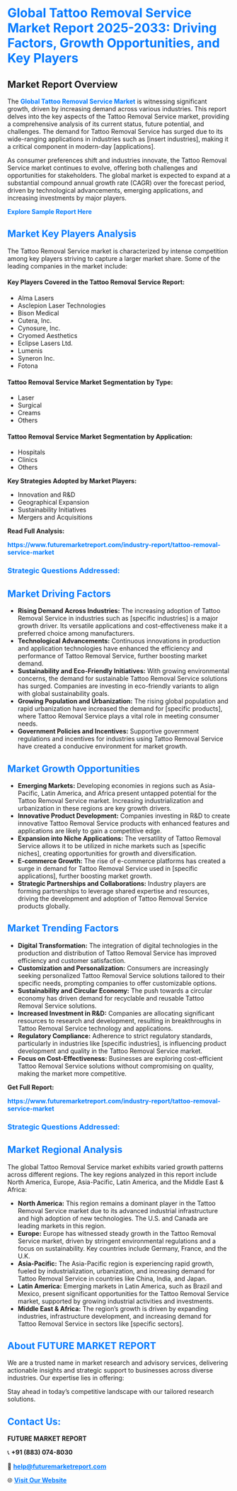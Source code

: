 <h1 style="color: #007BFF;">Global Tattoo Removal Service Market Report 2025-2033: Driving Factors, Growth Opportunities, and Key Players</h1>

<section id="overview">
<h2>Market Report Overview</h2>
<p>The <a href="https://www.futuremarketreport.com/industry-report/tattoo-removal-service-market" style="color: #007BFF; text-decoration: none;"><strong>Global Tattoo Removal Service Market</strong></a> is witnessing significant growth, driven by increasing demand across various industries. This report delves into the key aspects of the Tattoo Removal Service market, providing a comprehensive analysis of its current status, future potential, and challenges. The demand for Tattoo Removal Service has surged due to its wide-ranging applications in industries such as [insert industries], making it a critical component in modern-day [applications].</p>
<p>As consumer preferences shift and industries innovate, the Tattoo Removal Service market continues to evolve, offering both challenges and opportunities for stakeholders. The global market is expected to expand at a substantial compound annual growth rate (CAGR) over the forecast period, driven by technological advancements, emerging applications, and increasing investments by major players.</p>
</section>

<section id="overview">
<p><a href="https://www.futuremarketreport.com/request-sample/reportId=106448" style="color: #007BFF; text-decoration: none;"><strong>Explore Sample Report Here</strong></a></p>
</section>

<section id="key-players">
<h2 style="color: #007BFF;">Market Key Players Analysis</h2>
<p>The Tattoo Removal Service market is characterized by intense competition among key players striving to capture a larger market share. Some of the leading companies in the market include:</p>
<h4>Key Players Covered in the Tattoo Removal Service Report:</h4>
<ul><li>Alma Lasers</li><li>Asclepion Laser Technologies</li><li>Bison Medical</li><li>Cutera, Inc.</li><li>Cynosure, Inc.</li><li>Cryomed Aesthetics</li><li>Eclipse Lasers Ltd.</li><li>Lumenis</li><li>Syneron Inc.</li><li>Fotona</li></ul>
<h4>Tattoo Removal Service Market Segmentation by Type:</h4>
<ul><li>Laser</li><li>Surgical</li><li>Creams</li><li>Others</li></ul>

<h4>Tattoo Removal Service Market Segmentation by Application:</h4>
<ul><li>Hospitals</li><li>Clinics</li><li>Others</li></ul>
<p><strong>Key Strategies Adopted by Market Players:</strong></p>
<ul>
<li>Innovation and R&D</li>
<li>Geographical Expansion</li>
<li>Sustainability Initiatives</li>
<li>Mergers and Acquisitions</li>
</ul>
</section>

<section>
<p><strong>Read Full Analysis: </strong></p><a href="https://www.futuremarketreport.com/industry-report/tattoo-removal-service-market" style="color: #007BFF; text-decoration: none;"><strong>https://www.futuremarketreport.com/industry-report/tattoo-removal-service-market</strong></a>
<h3 style="color: #007BFF;">Strategic Questions Addressed:</h3>
</section>

<section id="driving-factors">
<h2 style="color: #007BFF;">Market Driving Factors</h2>
<ul>
<li><strong>Rising Demand Across Industries:</strong> The increasing adoption of Tattoo Removal Service in industries such as [specific industries] is a major growth driver. Its versatile applications and cost-effectiveness make it a preferred choice among manufacturers.</li>
<li><strong>Technological Advancements:</strong> Continuous innovations in production and application technologies have enhanced the efficiency and performance of Tattoo Removal Service, further boosting market demand.</li>
<li><strong>Sustainability and Eco-Friendly Initiatives:</strong> With growing environmental concerns, the demand for sustainable Tattoo Removal Service solutions has surged. Companies are investing in eco-friendly variants to align with global sustainability goals.</li>
<li><strong>Growing Population and Urbanization:</strong> The rising global population and rapid urbanization have increased the demand for [specific products], where Tattoo Removal Service plays a vital role in meeting consumer needs.</li>
<li><strong>Government Policies and Incentives:</strong> Supportive government regulations and incentives for industries using Tattoo Removal Service have created a conducive environment for market growth.</li>
</ul>
</section>

<section id="growth-opportunities">
<h2 style="color: #007BFF;">Market Growth Opportunities</h2>
<ul>
<li><strong>Emerging Markets:</strong> Developing economies in regions such as Asia-Pacific, Latin America, and Africa present untapped potential for the Tattoo Removal Service market. Increasing industrialization and urbanization in these regions are key growth drivers.</li>
<li><strong>Innovative Product Development:</strong> Companies investing in R&D to create innovative Tattoo Removal Service products with enhanced features and applications are likely to gain a competitive edge.</li>
<li><strong>Expansion into Niche Applications:</strong> The versatility of Tattoo Removal Service allows it to be utilized in niche markets such as [specific niches], creating opportunities for growth and diversification.</li>
<li><strong>E-commerce Growth:</strong> The rise of e-commerce platforms has created a surge in demand for Tattoo Removal Service used in [specific applications], further boosting market growth.</li>
<li><strong>Strategic Partnerships and Collaborations:</strong> Industry players are forming partnerships to leverage shared expertise and resources, driving the development and adoption of Tattoo Removal Service products globally.</li>
</ul>
</section>

<section id="trending-factors">
<h2 style="color: #007BFF;">Market Trending Factors</h2>
<ul>
<li><strong>Digital Transformation:</strong> The integration of digital technologies in the production and distribution of Tattoo Removal Service has improved efficiency and customer satisfaction.</li>
<li><strong>Customization and Personalization:</strong> Consumers are increasingly seeking personalized Tattoo Removal Service solutions tailored to their specific needs, prompting companies to offer customizable options.</li>
<li><strong>Sustainability and Circular Economy:</strong> The push towards a circular economy has driven demand for recyclable and reusable Tattoo Removal Service solutions.</li>
<li><strong>Increased Investment in R&D:</strong> Companies are allocating significant resources to research and development, resulting in breakthroughs in Tattoo Removal Service technology and applications.</li>
<li><strong>Regulatory Compliance:</strong> Adherence to strict regulatory standards, particularly in industries like [specific industries], is influencing product development and quality in the Tattoo Removal Service market.</li>
<li><strong>Focus on Cost-Effectiveness:</strong> Businesses are exploring cost-efficient Tattoo Removal Service solutions without compromising on quality, making the market more competitive.</li>
</ul>
</section>

<section>
<p><strong>Get Full Report: </strong></p><a href="https://www.futuremarketreport.com/industry-report/tattoo-removal-service-market" style="color: #007BFF; text-decoration: none;"><strong>https://www.futuremarketreport.com/industry-report/tattoo-removal-service-market</strong></a>
<h3 style="color: #007BFF;">Strategic Questions Addressed:</h3>
</section>


<section id="regional-analysis">
<h2 style="color: #007BFF;">Market Regional Analysis</h2>
<p>The global Tattoo Removal Service market exhibits varied growth patterns across different regions. The key regions analyzed in this report include North America, Europe, Asia-Pacific, Latin America, and the Middle East & Africa:</p>
<ul>
<li><strong>North America:</strong> This region remains a dominant player in the Tattoo Removal Service market due to its advanced industrial infrastructure and high adoption of new technologies. The U.S. and Canada are leading markets in this region.</li>
<li><strong>Europe:</strong> Europe has witnessed steady growth in the Tattoo Removal Service market, driven by stringent environmental regulations and a focus on sustainability. Key countries include Germany, France, and the U.K.</li>
<li><strong>Asia-Pacific:</strong> The Asia-Pacific region is experiencing rapid growth, fueled by industrialization, urbanization, and increasing demand for Tattoo Removal Service in countries like China, India, and Japan.</li>
<li><strong>Latin America:</strong> Emerging markets in Latin America, such as Brazil and Mexico, present significant opportunities for the Tattoo Removal Service market, supported by growing industrial activities and investments.</li>
<li><strong>Middle East & Africa:</strong> The region’s growth is driven by expanding industries, infrastructure development, and increasing demand for Tattoo Removal Service in sectors like [specific sectors].</li>
</ul>
</section>

<footer>
<h2 style="color: #007BFF;">About FUTURE MARKET REPORT</h2>
<p>We are a trusted name in market research and advisory services, delivering actionable insights and strategic support to businesses across diverse industries. Our expertise lies in offering:</p>

<p>Stay ahead in today’s competitive landscape with our tailored research solutions.</p>

<h2 style="color: #007BFF;">Contact Us:</h2>
<p><strong>FUTURE MARKET REPORT</strong></p>
<p>📞 <strong>+91 (883) 074-8030</strong></p>
<p>📧 <strong><a href="mailto:help@futuremarketreport.com" style="color: #007BFF;">help@futuremarketreport.com</a></strong></p>
<p>🌐 <strong><a href="https://www.futuremarketreport.com/" style="color: #007BFF;">Visit Our Website</a></strong></p>
</footer>